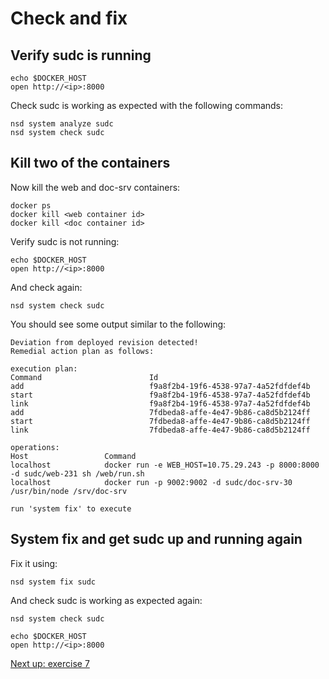 Check and fix
=============

Verify sudc is running
-------------

	echo $DOCKER_HOST
	open http://<ip>:8000
	
Check sudc is working as expected with the following commands:

	nsd system analyze sudc
	nsd system check sudc

Kill two of the containers
-------------

Now kill the web and doc-srv containers:

	docker ps
	docker kill <web container id>
	docker kill <doc container id>

Verify sudc is not running:

	echo $DOCKER_HOST
	open http://<ip>:8000

And check again:

	nsd system check sudc
	
You should see some output similar to the following:

	Deviation from deployed revision detected!
	Remedial action plan as follows:

	execution plan: 
	Command                        Id                                                
	add                            f9a8f2b4-19f6-4538-97a7-4a52fdfdef4b              
	start                          f9a8f2b4-19f6-4538-97a7-4a52fdfdef4b              
	link                           f9a8f2b4-19f6-4538-97a7-4a52fdfdef4b              
	add                            7fdbeda8-affe-4e47-9b86-ca8d5b2124ff              
	start                          7fdbeda8-affe-4e47-9b86-ca8d5b2124ff              
	link                           7fdbeda8-affe-4e47-9b86-ca8d5b2124ff              

	operations: 
	Host                 Command                                                                                                                                               
	localhost            docker run -e WEB_HOST=10.75.29.243 -p 8000:8000 -d sudc/web-231 sh /web/run.sh                                                                       
	localhost            docker run -p 9002:9002 -d sudc/doc-srv-30 /usr/bin/node /srv/doc-srv                                                                                 
	
	run 'system fix' to execute

System fix and get sudc up and running again
-------------	

Fix it using:

	nsd system fix sudc
	
And check sudc is working as expected again:

	nsd system check sudc
	
	echo $DOCKER_HOST
	open http://<ip>:8000

[Next up: exercise 7](https://github.com/nearform/nscale-workshop/blob/master/ex7.md)
